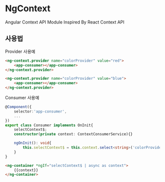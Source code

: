 # NgContext

Angular Context API Module Inspired By React Context API

## 사용법

Provider 사용예

```html
<ng-context.provider name="colorProvider" value="red">
    <app-consumer></app-consumer>
</ng-context.provider>

<ng-context.provider name="colorProvider" value="blue">
    <app-consumer></app-consumer>
</ng-context.provider>
```

Consumer 사용예

```ts
@Component({
    selector:'app-consumer',
    ...
})
export class Consumer implements OnInit{
    selectContext$;
    constructor(private context: ContextConsumerService){}

    ngOnInit(): void{
        this.selectContext$ = this.context.select<string>('colorProvider');
    }
}
```

```html
<ng-container *ngIf="selectContext$ | async as context">
    {{context}}
</ng-container>
```
